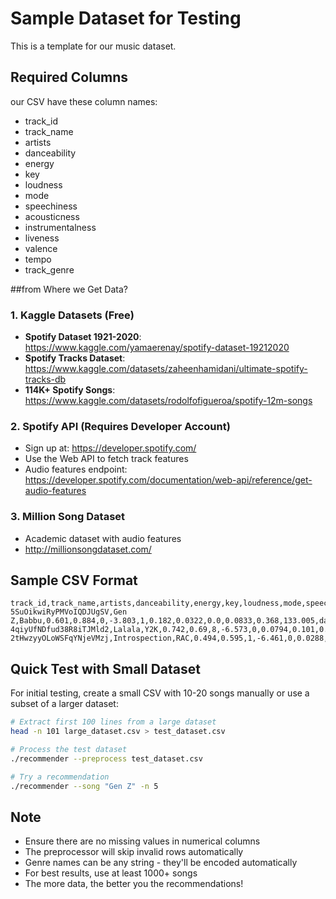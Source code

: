 # Sample Dataset for Testing

This is a template for our music dataset. 

## Required Columns

our CSV  have these column names:
- track_id
- track_name
- artists
- danceability
- energy
- key
- loudness
- mode
- speechiness
- acousticness
- instrumentalness
- liveness
- valence
- tempo
- track_genre

##from Where we Get Data?

### 1. Kaggle Datasets (Free)
- **Spotify Dataset 1921-2020**: https://www.kaggle.com/yamaerenay/spotify-dataset-19212020
- **Spotify Tracks Dataset**: https://www.kaggle.com/datasets/zaheenhamidani/ultimate-spotify-tracks-db
- **114K+ Spotify Songs**: https://www.kaggle.com/datasets/rodolfofigueroa/spotify-12m-songs

### 2. Spotify API (Requires Developer Account)
- Sign up at: https://developer.spotify.com/
- Use the Web API to fetch track features
- Audio features endpoint: https://developer.spotify.com/documentation/web-api/reference/get-audio-features

### 3. Million Song Dataset
- Academic dataset with audio features
- http://millionsongdataset.com/

## Sample CSV Format

```csv
track_id,track_name,artists,danceability,energy,key,loudness,mode,speechiness,acousticness,instrumentalness,liveness,valence,tempo,track_genre
5SuOikwiRyPMVoIQDJUgSV,Gen Z,Babbu,0.601,0.884,0,-3.803,1,0.182,0.0322,0.0,0.0833,0.368,133.005,dance
4qiyUfNDfud38R8iTJMld2,Lalala,Y2K,0.742,0.69,8,-6.573,0,0.0794,0.101,0.0,0.0971,0.84,130.005,dance
2tHwzyyOLoWSFqYNjeVMzj,Introspection,RAC,0.494,0.595,1,-6.461,0,0.0288,0.0221,0.905,0.166,0.0836,170.018,dance
```

## Quick Test with Small Dataset

For initial testing, create a small CSV with 10-20 songs manually or use a subset of a larger dataset:

```bash
# Extract first 100 lines from a large dataset
head -n 101 large_dataset.csv > test_dataset.csv

# Process the test dataset
./recommender --preprocess test_dataset.csv

# Try a recommendation
./recommender --song "Gen Z" -n 5
```

## Note

- Ensure there are no missing values in numerical columns
- The preprocessor will skip invalid rows automatically
- Genre names can be any string - they'll be encoded automatically
- For best results, use at least 1000+ songs
- The more data, the better you the recommendations!
